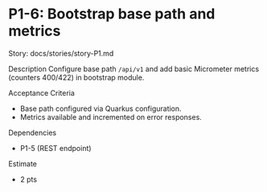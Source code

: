 # P1-6: Bootstrap base path and metrics

Story: docs/stories/story-P1.md

Description
Configure base path `/api/v1` and add basic Micrometer metrics (counters 400/422) in bootstrap module.

Acceptance Criteria
- Base path configured via Quarkus configuration.
- Metrics available and incremented on error responses.

Dependencies
- P1-5 (REST endpoint)

Estimate
- 2 pts
